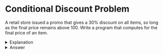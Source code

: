 # Conditional Discount Problem
A retail store issued a promo that gives a 30% discount on all items, so long as the final price remains above 100. Write a program that computes for the final price of
an item.

<details>
<summary>Explanation</summary>
<br>
</details>


<details>
<summary>Answer</summary>
<br>

``` c
int main(){
	float price;
	printf("price of item: ");
	scanf("%f", &price);

	if(price - (price * 0.3) > 100)
		price = price - (price * 0.3);
		
	printf("final price of item is: %.2f", price);
	
	return 0;
}
```
</details>

